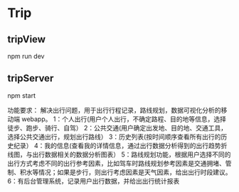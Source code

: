 # Trip

## tripView

npm run dev

## tripServer

npm start

功能要求：
解决出行问题，用于出行行程记录，路线规划，数据可视化分析的移动端 webapp。
1：个人出行(用户个人出行，不确定路程、目的地等信息，选择徒步、跑步、骑行、自驾）
2：公共交通(用户确定出发地、目的地、交通工具，选择公共交通出行，规划出行路线）
3：历史列表(按时间顺序查看所有出行的历史纪录）
4：我的信息(查看我的详情信息，通过出行数据分析得到的出行趋势折线图，与出行数据相关的数据分析图表）
5：路线规划功能，根据用户选择不同的出行方式考虑不同的出行参考因素，比如驾车时路线规划参考因素是交通拥堵、管制、积水等情况；如果是步行，则出行考虑因素是天气因素，给出出行时段建议。
6：有后台管理系统，记录用户出行数据，并给出出行统计报表
